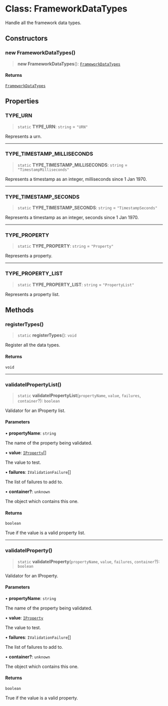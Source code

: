 # Class: FrameworkDataTypes

Handle all the framework data types.

## Constructors

### new FrameworkDataTypes()

> **new FrameworkDataTypes**(): [`FrameworkDataTypes`](FrameworkDataTypes.md)

#### Returns

[`FrameworkDataTypes`](FrameworkDataTypes.md)

## Properties

### TYPE\_URN

> `static` **TYPE\_URN**: `string` = `"URN"`

Represents a urn.

***

### TYPE\_TIMESTAMP\_MILLISECONDS

> `static` **TYPE\_TIMESTAMP\_MILLISECONDS**: `string` = `"TimestampMilliseconds"`

Represents a timestamp as an integer, milliseconds since 1 Jan 1970.

***

### TYPE\_TIMESTAMP\_SECONDS

> `static` **TYPE\_TIMESTAMP\_SECONDS**: `string` = `"TimestampSeconds"`

Represents a timestamp as an integer, seconds since 1 Jan 1970.

***

### TYPE\_PROPERTY

> `static` **TYPE\_PROPERTY**: `string` = `"Property"`

Represents a property.

***

### TYPE\_PROPERTY\_LIST

> `static` **TYPE\_PROPERTY\_LIST**: `string` = `"PropertyList"`

Represents a property list.

## Methods

### registerTypes()

> `static` **registerTypes**(): `void`

Register all the data types.

#### Returns

`void`

***

### validateIPropertyList()

> `static` **validateIPropertyList**(`propertyName`, `value`, `failures`, `container`?): `boolean`

Validator for an IProperty list.

#### Parameters

• **propertyName**: `string`

The name of the property being validated.

• **value**: [`IProperty`](../interfaces/IProperty.md)[]

The value to test.

• **failures**: `IValidationFailure`[]

The list of failures to add to.

• **container?**: `unknown`

The object which contains this one.

#### Returns

`boolean`

True if the value is a valid property list.

***

### validateIProperty()

> `static` **validateIProperty**(`propertyName`, `value`, `failures`, `container`?): `boolean`

Validator for an IProperty.

#### Parameters

• **propertyName**: `string`

The name of the property being validated.

• **value**: [`IProperty`](../interfaces/IProperty.md)

The value to test.

• **failures**: `IValidationFailure`[]

The list of failures to add to.

• **container?**: `unknown`

The object which contains this one.

#### Returns

`boolean`

True if the value is a valid property.
